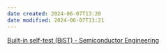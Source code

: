 ```yaml
---
date created: 2024-06-07T13:20
date modified: 2024-06-07T13:21
---
```


[Built-in self-test (BiST) - Semiconductor Engineering](https://semiengineering.com/knowledge_centers/test/built-in-self-test-bist/) 